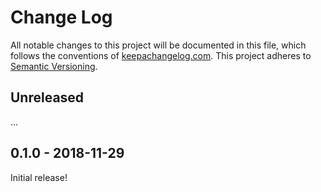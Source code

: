 Change Log
==========

All notable changes to this project will be documented in this file, which
follows the conventions of [keepachangelog.com](http://keepachangelog.com/).
This project adheres to [Semantic Versioning](http://semver.org/).


## Unreleased

...

## 0.1.0 - 2018-11-29

Initial release!

[Unreleased]: https://github.com/greglook/edn-tool/compare/0.1.0...HEAD
